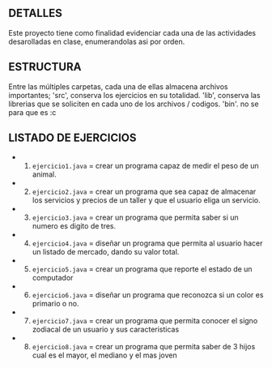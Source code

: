 ## DETALLES

Este proyecto tiene como finalidad evidenciar cada una de las actividades desarolladas en clase, enumerandolas asi por orden.

## ESTRUCTURA

Entre las múltiples carpetas, cada una de ellas almacena archivos importantes; 'src', conserva los ejercicios en su totalidad. 'lib', conserva las librerias que se soliciten en cada uno de los archivos / codigos. 'bin'. no se para que es :c

## LISTADO DE EJERCICIOS

- 1. `ejercicio1.java` = crear un programa capaz de medir el peso de un animal.
- 2. `ejercicio2.java` = crear un programa que sea capaz de almacenar los servicios y precios de un taller y que el usuario eliga un servicio.
- 3. `ejercicio3.java` = crear un programa que permita saber si un numero es digito de tres.
- 4. `ejercicio4.java` = diseñar un programa que permita al usuario hacer un listado de mercado, dando su valor total.
- 5. `ejercicio5.java` = crear un programa que reporte el estado de un computador
- 6. `ejercicio6.java` = diseñar un programa que reconozca si un color es primario o no.
- 7. `ejercicio7.java` = crear un programa que permita conocer el signo zodiacal de un usuario y sus caracteristicas
- 8. `ejercicio8.java` = crear un programa que permita saber de 3 hijos cual es el mayor, el mediano y el mas joven